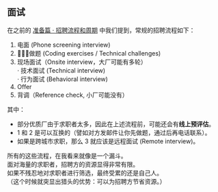 ## 面试

在之前的 [准备篇 · 招聘流程和周期](TODO:link) 中我们提到，常规的招聘流程如下：

1. 电面 (Phone screening interview)
2. 做题 (Coding exercises / Technical challenges)
3. 现场面试（Onsite interview，大厂可能有多轮）  
  · 技术面试 (Technical interview)  
  · 行为面试 (Behavioral interview)
4. Offer
5. 背调（Reference check, 小厂可能没有）

其中：

* 部分优质厂由于求职者太多，因此在上述流程前，可能还会有**线上预评估**。
* 1 和 2 是可以互换的（譬如对方发邮件让你先做题，通过后再电话联系）。
* 如果是跨城市求职，那么 3 就应该是远程面试 (Remote interview)。

所有的这些流程，在我看来就像是一个漏斗。  
面对海量的求职者，招聘方的资源显得非常有限。  
如果不残忍地对求职者进行筛选，最终受累的还是自己人。  
（这个时候就突显出猎头的优势：可以为招聘方节省资源。）
